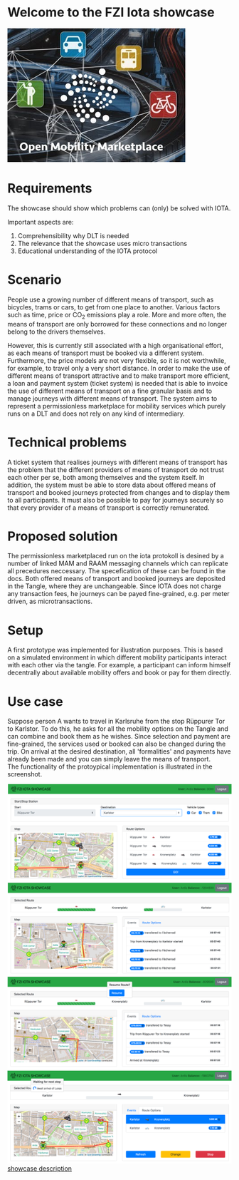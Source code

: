 # Welcome to the FZI Iota showcase

![Open Mobility Marketplace](images/open-mobility-marketplace.jpg)

# Requirements

The showcase should show which problems can (only) be solved with IOTA.

Important aspects are:

1. Comprehensibility why DLT is needed
2. The relevance that the showcase uses micro transactions
3. Educational understanding of the IOTA protocol

# Scenario

People use a growing number of different means of transport, such as bicycles, trams or cars, to get from one place to another. Various factors such as time, price or CO<sub>2</sub> emissions play a role. More and more often, the means of transport are only borrowed for these connections and no longer belong to the drivers themselves.

However, this is currently still associated with a high organisational effort, as each means of transport must be booked via a different system. Furthermore, the price models are not very flexible, so it is not worthwhile, for example, to travel only a very short distance. In order to make the use of different means of transport attractive and to make transport more efficient, a loan and payment system (ticket system) is needed that is able to invoice the use of different means of transport on a fine granular basis and to manage journeys with different means of transport. The system aims to represent a permissionless marketplace for mobility services which purely runs on a DLT and does not rely on any kind of intermediary.

# Technical problems

A ticket system that realises journeys with different means of transport has the problem that the different providers of means of transport do not trust each other per se, both among themselves and the system itself. In addition, the system must be able to store data about offered means of transport and booked journeys protected from changes and to display them to all participants. It must also be possible to pay for journeys securely so that every provider of a means of transport is correctly remunerated.

# Proposed solution

The permissionless marketplaced run on the iota protokoll is desined by a number of linked MAM and RAAM messaging channels which can replicate all precedures neccessary. The specefication of these can be found in the docs. Both offered means of transport and booked journeys are deposited in the Tangle, where they are unchangeable. Since IOTA does not charge any transaction fees, he journeys can be payed fine-grained, e.g. per meter driven, as microtransactions.

# Setup

A first prototype was implemented for illustration purposes. This is based on a simulated environment in which different mobility participants interact with each other via the tangle.
For example, a participant can inform himself decentrally about available mobility offers and book or pay for them directly.

# Use case

Suppose person A wants to travel in Karlsruhe from the stop Rüppurer Tor to Karlstor. To do this, he asks for all the mobility options on the Tangle and can combine and book them as he wishes. Since selection and payment are fine-grained, the services used or booked can also be changed during the trip. On arrival at the desired destination, all 'formalities' and payments have already been made and you can simply leave the means of transport.<br/>The functionality of the protoypical implementation is illustrated in the screenshot.

![select](screenshots/select.png)
![trip](screenshots/trip.png)
![resume](screenshots/resume.png)
![waiting](screenshots/waiting.png)
[showcase description](showcase.md)
